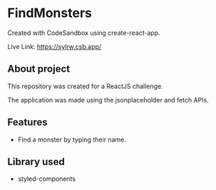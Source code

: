 # FindMonsters
Created with CodeSandbox using create-react-app.

Live Link: https://sylrw.csb.app/

## About project
  This repository was created for a ReactJS challenge.
  
  The application was made using the jsonplaceholder and fetch APIs.

## Features
  - Find a monster by typing their name.

## Library used
  * styled-components
